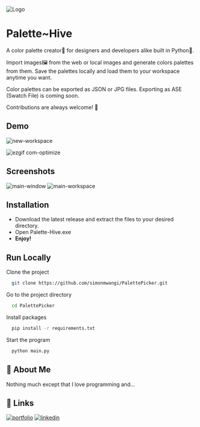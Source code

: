 
![Logo](https://user-images.githubusercontent.com/33296663/223407938-6b378b3a-3142-43db-bb9d-65553de37507.png)



# Palette~Hive

A color palette creator🎨 for designers and developers alike built in Python🐍.

Import images🖼️ from the web or local images and generate colors palettes from them.
Save the palettes locally and load them to your workspace anytime you want.

Color palettes can be exported as JSON or JPG files.
Exporting  as ASE (Swatch File) is coming soon.

Contributions are always welcome! 💯 


## Demo
![new-workspace](https://user-images.githubusercontent.com/33296663/223758064-ce6dace1-0c29-474d-9843-ce9a476dc761.gif)

![ezgif com-optimize](https://user-images.githubusercontent.com/33296663/223762014-3320f6b4-1189-4827-8461-e91a9b7a690f.gif)



## Screenshots
![main-window](https://user-images.githubusercontent.com/33296663/223760718-60040375-5437-4a9c-8c75-cc785ee904e3.PNG)
![main-workspace](https://user-images.githubusercontent.com/33296663/223760780-04cb86b2-90ae-47af-a922-2024f34ca13a.PNG)

## Installation

 - Download the latest release and extract the files to your        desired   directory.
- Open Palette-Hive.exe
- **Enjoy!**

    
## Run Locally

Clone the project

```bash
  git clone https://github.com/simonmwangi/PalettePicker.git
```

Go to the project directory

```bash
  cd PalettePicker
```

Install packages

```bash
  pip install -r requirements.txt
```

Start the program

```bash
  python main.py
```


## 🤖 About Me
Nothing much except that I love programming and...


## 🔗 Links
[![portfolio](https://img.shields.io/badge/my_portfolio-000?style=for-the-badge&logo=ko-fi&logoColor=white)](https://unicodeonesolutions.com/)
[![linkedin](https://img.shields.io/badge/linkedin-0A66C2?style=for-the-badge&logo=linkedin&logoColor=white)](https://www.linkedin.com/in/sb-dev/)


